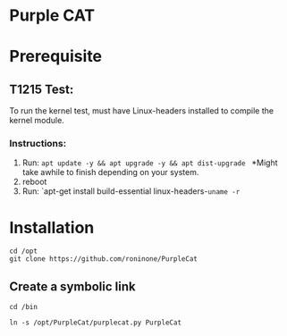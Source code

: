 # Purple CAT

# Prerequisite
## T1215 Test:
To run the kernel test, must have Linux-headers installed to compile the kernel module.

### Instructions:
1. Run: `apt update -y && apt upgrade -y && apt dist-upgrade `
*Might take awhile to finish depending on your system.
2. reboot
3. Run: `apt-get install build-essential linux-headers-``uname -r``

# Installation
```
cd /opt
git clone https://github.com/roninone/PurpleCat
```

## Create a symbolic link
```
cd /bin

ln -s /opt/PurpleCat/purplecat.py PurpleCat
```
